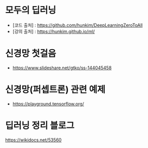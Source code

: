 # 모두의 딥러닝
- [코드 출처] : https://github.com/hunkim/DeepLearningZeroToAll
- [강의 출처] : https://hunkim.github.io/ml/

# 신경망 첫걸음
- https://www.slideshare.net/gtko/ss-144045458


# 신경망(퍼셉트론) 관련 예제
- https://playground.tensorflow.org/

# 딥러닝 정리 블로그
https://wikidocs.net/53560
